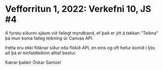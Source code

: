 # Vefforritun 1, 2022: Verkefni 10, JS #4

Á fyrstu síðunni sjáum við fallegt myndband, ef það er ýtt á takkan "Teikna" þá mun
koma falleg teikning úr Canvas API.

Þetta eru ekki flóknar síður eða flókið API, en eins og oft hefur komið í ljós að þá er einfaldleikinn alltaf bestur.


Kærar þakkir
Óskar Samúel
